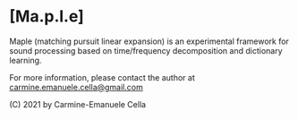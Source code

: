 # [Ma.p.l.e]

Maple (matching pursuit linear expansion) is an experimental framework for sound processing based on time/frequency decomposition and dictionary learning.


For more information, please contact the author at carmine.emanuele.cella@gmail.com

(C) 2021 by Carmine-Emanuele Cella


